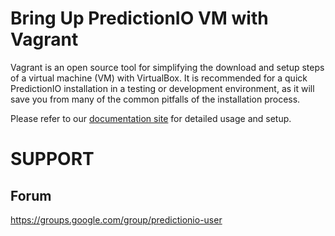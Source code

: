 Bring Up PredictionIO VM with Vagrant
======================================

Vagrant is an open source tool for simplifying the download and setup steps of
a virtual machine (VM) with VirtualBox. It is recommended for a quick
PredictionIO installation in a testing or development environment, as it will
save you from many of the common pitfalls of the installation process.

Please refer to our
[documentation site](http://docs.prediction.io/current/installation/install-predictionio-with-virtualbox-vagrant.html)
for detailed usage and setup.


SUPPORT
===========

Forum
-----

https://groups.google.com/group/predictionio-user
